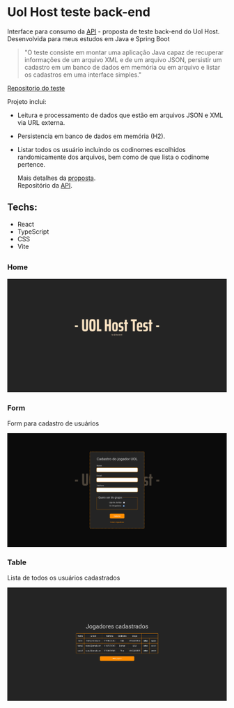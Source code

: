 # Uol Host teste back-end
Interface para consumo da [API](https://uolhost-spa.vercel.app) - proposta de teste back-end do Uol Host. <br />
Desenvolvida para meus estudos em Java e Spring Boot

> "O teste consiste em montar uma aplicação Java capaz de recuperar informações de um arquivo XML e de um arquivo JSON, persistir um cadastro em um banco de dados em memória ou em arquivo e listar os cadastros em uma interface simples." <br />

[Repositorio do teste](https://github.com/uolhost/test-backEnd-Java) <br />

Projeto inclui:
- Leitura e processamento de dados que estão em arquivos JSON e XML via URL externa.
- Persistencia em banco de dados em memória (H2). 
- Listar todos os usuário incluindo os codinomes escolhidos randomicamente dos arquivos, bem como de que lista o codinome pertence.

  Mais detalhes da [proposta](https://github.com/uolhost/test-backEnd-Java). <br />
  Repositório da [API](https://github.com/lucasvir/uolhost-test).

## Techs:
  - React
  - TypeScript
  - CSS
  - Vite

## 

### Home

![Home](github/imgs/spa_1.png)

### Form
Form para cadastro de usuários

![Form](github/imgs/spa_2.png)

### Table
Lista de todos os usuários cadastrados

![Table](github/imgs/spa_3.png)
